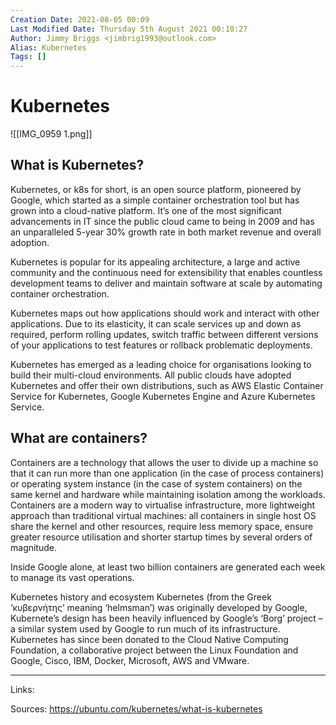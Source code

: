 ```yaml
---
Creation Date: 2021-08-05 00:09
Last Modified Date: Thursday 5th August 2021 00:10:27
Author: Jimmy Briggs <jimbrig1993@outlook.com>
Alias: Kubernetes
Tags: []
---
```


# Kubernetes

![[IMG_0959 1.png]]

## What is Kubernetes?
Kubernetes, or k8s for short, is an open source platform, pioneered by Google, which started as a simple container orchestration tool but has grown into a cloud-native platform. It’s one of the most significant advancements in IT since the public cloud came to being in 2009 and has an unparalleled 5-year 30% growth rate in both market revenue and overall adoption.

Kubernetes is popular for its appealing architecture, a large and active community and the continuous need for extensibility that enables countless development teams to deliver and maintain software at scale by automating container orchestration.

Kubernetes maps out how applications should work and interact with other applications. Due to its elasticity, it can scale services up and down as required, perform rolling updates, switch traffic between different versions of your applications to test features or rollback problematic deployments.

Kubernetes has emerged as a leading choice for organisations looking to build their multi-cloud environments. All public clouds have adopted Kubernetes and offer their own distributions, such as AWS Elastic Container Service for Kubernetes, Google Kubernetes Engine and Azure Kubernetes Service.


## What are containers?

Containers are a technology that allows the user to divide up a machine so that it can run more than one application (in the case of process containers) or operating system instance (in the case of system containers) on the same kernel and hardware while maintaining isolation among the workloads. Containers are a modern way to virtualise infrastructure, more lightweight approach than traditional virtual machines: all containers in single host OS share the kernel and other resources, require less memory space, ensure greater resource utilisation and shorter startup times by several orders of magnitude.



Inside Google alone, at least two billion containers are generated each week to manage its vast operations.

Kubernetes history and ecosystem
Kubernetes (from the Greek ‘κυβερνήτης’ meaning ‘helmsman’) was originally developed by Google, Kubernete’s design has been heavily influenced by Google’s ‘Borg’ project – a similar system used by Google to run much of its infrastructure. Kubernetes has since been donated to the Cloud Native Computing Foundation, a collaborative project between the Linux Foundation and Google, Cisco, IBM, Docker, Microsoft, AWS and VMware.




***

Links: 

Sources: https://ubuntu.com/kubernetes/what-is-kubernetes

